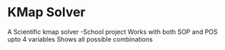 # KMap Solver
A Scientific kmap solver -School project
Works with both SOP and POS upto 4 variables
Shows all possible combinations
